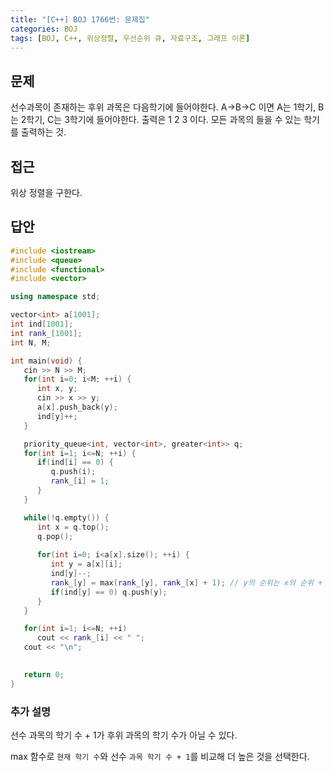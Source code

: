 ```yaml
---
title: "[C++] BOJ 1766번: 문제집"
categories: BOJ
tags: [BOJ, C++, 위상정렬, 우선순위 큐, 자료구조, 그래프 이론]
---
```


## 문제

선수과목이 존재하는 후위 과목은 다음학기에 들어야한다. A→B→C 이면 A는 1학기, B는 2학기, C는 3학기에 들어야한다. 출력은 1 2 3 이다. 모든 과목의 들을 수 있는 학기를 출력하는 것.

## 접근

위상 정렬을 구한다.

## 답안

```cpp
#include <iostream>
#include <queue>
#include <functional>
#include <vector>

using namespace std;

vector<int> a[1001];
int ind[1001];
int rank_[1001];
int N, M;

int main(void) {
   cin >> N >> M;
   for(int i=0; i<M; ++i) {
      int x, y;
      cin >> x >> y;
      a[x].push_back(y);
      ind[y]++;   
   }

   priority_queue<int, vector<int>, greater<int>> q;
   for(int i=1; i<=N; ++i) {
      if(ind[i] == 0) { 
         q.push(i);
         rank_[i] = 1;
      }
   }

   while(!q.empty()) {
      int x = q.top();
      q.pop();
      
      for(int i=0; i<a[x].size(); ++i) {
         int y = a[x][i];
         ind[y]--; 
         rank_[y] = max(rank_[y], rank_[x] + 1); // y의 순위는 x의 순위 + 1과 기존 y의 순위 중 큰 것
         if(ind[y] == 0) q.push(y);   
      }
   }

   for(int i=1; i<=N; ++i)
      cout << rank_[i] << " ";
   cout << "\n";
   

   return 0;
}
```

### 추가 설명

선수 과목의 학기 수 + 1가 후위 과목의 학기 수가 아닐 수 있다.

max 함수로 `현재 학기 수`와 선수 `과목 학기 수 + 1`를 비교해 더 높은 것을 선택한다.